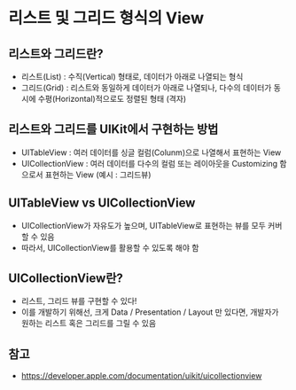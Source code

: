 # 리스트 및 그리드 형식의 View

## 리스트와 그리드란?
- 리스트(List) : 수직(Vertical) 형태로, 데이터가 아래로 나열되는 형식
- 그리드(Grid) : 리스트와 동일하게 데이터가 아래로 나열되나, 다수의 데이터가 동시에 수평(Horizontal)적으로도 정렬된 형태 (격자)


## 리스트와 그리드를 UIKit에서 구현하는 방법
- UITableView : 여러 데이터를 싱글 컬럼(Colunm)으로 나열해서 표현하는 View
- UICollectionView : 여러 데이터를 다수의 컬럼 또는 레이아웃을 Customizing 함으로서 표현하는 View (예시 : 그리드뷰)

## UITableView vs UICollectionView
- UICollectionView가 자유도가 높으며, UITableView로 표현하는 뷰를 모두 커버할 수 있음
- 따라서, UICollectionView를 활용할 수 있도록 해야 함

## UICollectionView란?
- 리스트, 그리드 뷰를 구현할 수 있다!
- 이를 개발하기 위해선, 크게 Data / Presentation / Layout 만 있다면, 개발자가 원하는 리스트 혹은 그리드를 그릴 수 있음


## 참고
- https://developer.apple.com/documentation/uikit/uicollectionview
